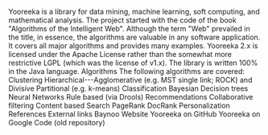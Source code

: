 Yooreeka is a library for data mining, machine learning, soft computing,
and mathematical analysis. The project started with the code of the book
\"Algorithms of the Intelligent Web\". Although the term \"Web\"
prevailed in the title, in essence, the algorithms are valuable in any
software application. It covers all major algorithms and provides many
examples. Yooreeka 2.x is licensed under the Apache License rather than
the somewhat more restrictive LGPL (which was the license of v1.x). The
library is written 100% in the Java language. Algorithms The following
algorithms are covered: Clustering Hierarchical---Agglomerative (e.g.
MST single link; ROCK) and Divisive Partitional (e.g. k-means)
Classification Bayesian Decision trees Neural Networks Rule based (via
Drools) Recommendations Collaborative filtering Content based Search
PageRank DocRank Personalization References External links Baynoo
Website Yooreeka on GitHub Yooreeka on Google Code (old repository)
